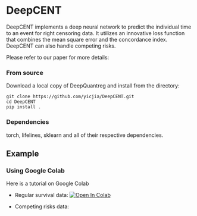 # DeepCENT

DeepCENT implements a deep neural network to predict the individual time to an event for right censoring data. It utilizes an innovative loss function that combines the mean square error and the concordance index. DeepCENT can also handle competing risks. 

Please refer to our paper for more details:



### From source

Download a local copy of DeepQuantreg and install from the directory:

	git clone https://github.com/yicjia/DeepCENT.git
	cd DeepCENT
	pip install .

### Dependencies

torch, lifelines, sklearn and all of their respective dependencies. 



## Example

### Using Google Colab
Here is a tutorial on Google Colab
- Regular survival data: <a href="https://colab.research.google.com/drive/13BZj4r4SaTcr7n2MKCCq9SCpJRsHm4QE?usp=sharing">
  	<img src="https://colab.research.google.com/assets/colab-badge.svg" alt="Open In Colab"/>
	</a>
  
- Competing risks data: 
